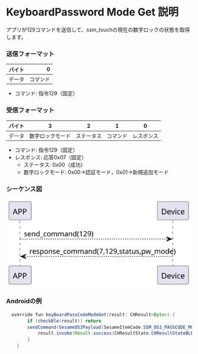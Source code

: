 # KeyboardPassword Mode Get 説明
アプリが129コマンドを送信して、ssm_touchの現在の数字ロックの状態を取得します。

### 送信フォーマット

|  バイト  |       0 |
|:------:|-------:|
| データ   |  コマンド |

- コマンド: 指令129（固定）

### 受信フォーマット

| バイト  |    3    | 2   |     1     |     0      |
|:---:|:-------:|:------:|:----:|:---------:|
| データ | 数字ロックモード | ステータス | コマンド |レスポンス   |
- コマンド: 指令129（固定）
- レスポンス: 応答0x07（固定）
  - ステータス: 0x00（成功）
  - 数字ロックモード: 0x00->認証モード，0x01->新規追加モード

### シーケンス図
![アイコン](kbpc_mode_get.svg)

### Androidの例
```java
  override fun keyBoardPassCodeModeGet(result: CHResult<Byte>) {
        if (checkBle(result)) return
        sendCommand(SesameOS3Payload(SesameItemCode.SSM_OS3_PASSCODE_MODE_GET.value, byteArrayOf())) { res ->
            result.invoke(Result.success(CHResultState.CHResultStateBLE(res.payload[0])))
        }
    }
